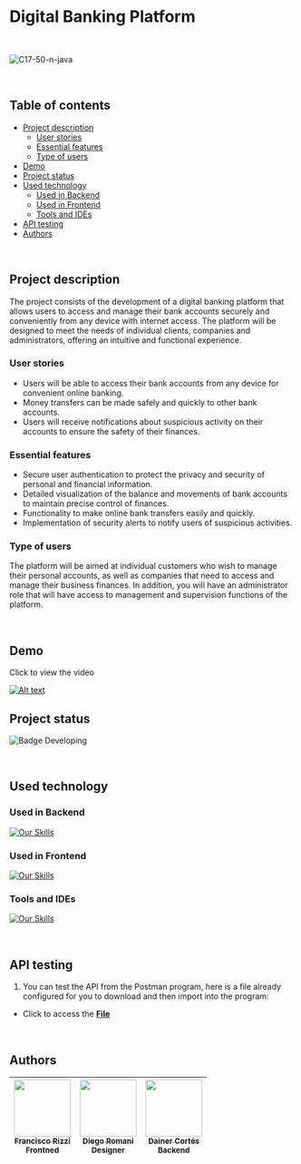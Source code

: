 # Digital Banking Platform

<br/>

![C17-50-n-java](https://socialify.git.ci/No-Country/C17-50-n-java/image?font=Jost&forks=1&issues=1&language=1&name=1&owner=1&pattern=Plus&stargazers=1&theme=Auto)

<br/>

## Table of contents

- [Project description](#project-description)
	- [User stories](#user-stories)
	- [Essential features](#essential-features)
	- [Type of users](#type-of-users)
- [Demo](#demo)
- [Project status](#project-status)
- [Used technology](#used-technology)
	- [Used in Backend](#used-in-backend)
	- [Used in Frontend](#used-in-frontend) 
	- [Tools and IDEs](#tools-and-ides)
- [API testing](#api-testing)
- [Authors](#authors)

<br/>

## Project description

The project consists of the development of a digital banking platform that allows users to access and manage their bank accounts securely and conveniently from any device with internet access. The platform will be designed to meet the needs of individual clients, companies and administrators, offering an intuitive and functional experience.

### User stories

- Users will be able to access their bank accounts from any device for convenient online banking.
- Money transfers can be made safely and quickly to other bank accounts.
- Users will receive notifications about suspicious activity on their accounts to ensure the safety of their finances.

### Essential features

- Secure user authentication to protect the privacy and security of personal and financial information.
- Detailed visualization of the balance and movements of bank accounts to maintain precise control of finances.
- Functionality to make online bank transfers easily and quickly.
- Implementation of security alerts to notify users of suspicious activities.

### Type of users

The platform will be aimed at individual customers who wish to manage their personal accounts, as well as companies that need to access and manage their business finances. In addition, you will have an administrator role that will have access to management and supervision functions of the platform.

<br/>

## Demo

Click to view the video

[![Alt text](https://img.youtube.com/vi/24CCQOLg3KE/0.jpg)](https://www.youtube.com/watch?v=24CCQOLg3KE)

## Project status

![Badge Developing](https://img.shields.io/badge/STATE-FINALIZED-blue)

<br/>

## Used technology

### Used in Backend

[![Our Skills](https://skillicons.dev/icons?i=java,spring,mysql)](https://skillicons.dev)

### Used in Frontend

[![Our Skills](https://skillicons.dev/icons?i=js,react,tailwind,vite)](https://skillicons.dev)

### Tools and IDEs

[![Our Skills](https://skillicons.dev/icons?i=git,idea,vscode,figma,postman)](https://skillicons.dev)

<br/>

## API testing

1. You can test the API from the Postman program, here is a file already configured for you to download and then import into the program:

* Click to access the [**File**](https://documenter.getpostman.com/view/25625060/2sA3Bq4WLV#d105f270-fd43-4a1d-9786-82f4883be535)

<br/>

## Authors

| [<img src="https://avatars.githubusercontent.com/u/83266332?v=4" width=100><br><sub>Francisco Rizzi</sub>](https://www.linkedin.com/in/franciscorizzi/)<br><sub>Frontned</sub> | [<img src="https://avatars.githubusercontent.com/u/49821522?v=4" width=100><br><sub>Diego Romani</sub>](https://www.linkedin.com/in/diego-romani-205924186/)<br><sub>Designer</sub> | [<img src="https://avatars.githubusercontent.com/u/165520012?v=4" width=100><br><sub>Dainer Cortés</sub>](https://www.linkedin.com/in/dainercortes/)<br><sub>Backend</sub> |
| :---: | :---: | :---: |
